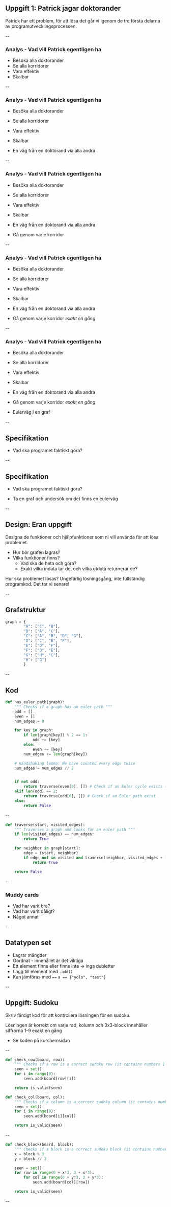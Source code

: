 ## Uppgift 1: Patrick jagar doktorander

Patrick har ett problem, för att lösa det går vi igenom de tre första delarna av
programutvecklingsprocessen.

--

### Analys - Vad vill Patrick egentligen ha


- Besöka alla doktorander
- Se alla korridorer
- Vara effektiv
- Skalbar


--

### Analys - Vad vill Patrick egentligen ha


- Besöka alla doktorander
- Se alla korridorer
- Vara effektiv
- Skalbar

- En väg från en doktorand via alla andra


--

### Analys - Vad vill Patrick egentligen ha


- Besöka alla doktorander
- Se alla korridorer
- Vara effektiv
- Skalbar

- En väg från en doktorand via alla andra
- Gå genom varje korridor

--

### Analys - Vad vill Patrick egentligen ha


- Besöka alla doktorander
- Se alla korridorer
- Vara effektiv
- Skalbar

- En väg från en doktorand via alla andra
- Gå genom varje korridor *exakt en gång*


--

### Analys - Vad vill Patrick egentligen ha


- Besöka alla doktorander
- Se alla korridorer
- Vara effektiv
- Skalbar

- En väg från en doktorand via alla andra
- Gå genom varje korridor *exakt en gång*

- Eulerväg i en graf


--



## Specifikation

- Vad ska programet faktiskt göra?


--

## Specifikation

- Vad ska programet faktiskt göra?

- Ta en graf och undersök om det finns en eulerväg




--

## Design: Eran uppgift


Designa de funktioner och hjälpfunktioner som ni vill använda för att lösa problemet.


- Hur bör grafen lagras?
- Vilka funktioner finns?
    - Vad ska de heta och göra?
    - Exakt vilka indata tar de, och vilka utdata returnerar de?


Hur ska problemet lösas? Ungefärlig lösningsgång, inte fullständig programkod. Det tar vi senare!


--

## Grafstruktur

```python
graph = {
        "A": ["C", "B"],
        "B": ["A", "C"],
        "C": ["A", "B", "D", "G"],
        "D": ["C", "E", "F"],
        "E": ["D", "F"],
        "F": ["D", "E"],
        "G": ["H", "C"],
        "H": ["G"]
        }
```

--

## Kod

```python
def has_euler_path(graph):
    """ Checks if a graph has an euler path """
    odd = []
    even = []
    num_edges = 0

    for key in graph:
        if len(graph[key]) % 2 == 1:
            odd += [key]
        else:
            even += [key]
        num_edges += len(graph[key])

    # Handshaking lemma: We have counted every edge twice
    num_edges = num_edges // 2 


    if not odd:
        return traverse(even[0], []) # Check if an Euler cycle exists (special case)
    elif len(odd) == 2:
        return traverse(odd[0], []) # Check if an Euler path exist
    else:
        return False
```

--

```python
def traverse(start, visited_edges):
    """ Traverses a graph and looks for an euler path """
    if len(visited_edges) == num_edges:
        return True

    for neighbor in graph[start]:
        edge = {start, neighbor}
        if edge not in visited and traverse(neighbor, visited_edges + [edge]):
            return True

    return False
```




--

### Muddy cards

- Vad har varit bra?
- Vad har varit dåligt?
- Något annat



--

## Datatypen set

- Lagrar mängder
- Oordnat - innehållet är det viktiga
- Ett element finns eller finns inte -> inga dubletter
- Lägg till element med `.add()`
- Kan jämföras med `==` `a == {"yolo", "test"}`


--

## Uppgift: Sudoku


Skriv färdigt kod för att kontrollera lösningen för en sudoku. 

Lösningen är korrekt om varje rad, kolumn och 3x3-block innehåller siffrorna 1-9 exakt en gång


- Se koden på kurshemsidan



--



```python
def check_row(board, row):
    """ Checks if a row is a correct sudoku row (it contains numbers 1 through 9) """
    seen = set()
    for i in range(9):
        seen.add(board[row][i])

    return is_valid(seen)
```


```python
def check_col(board, col):
    """ Checks if a column is a correct sudoku column (it contains numbers 1 through 9) """
    seen = set()
    for i in range(9):
        seen.add(board[i][col])

    return is_valid(seen)
```

--

```python
def check_block(board, block):
    """ Checks if a block is a correct sudoku block (it contains numbers 1 through 9) """
    x = block % 3
    y = block // 3

    seen = set()
    for row in range(0 + x*3, 3 + x*3):
        for col in range(0 + y*3, 3 + y*3):
            seen.add(board[col][row])

    return is_valid(seen)
```

--
